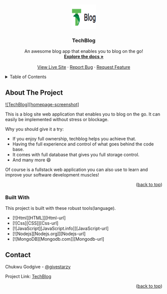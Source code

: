 <a name="readme-top"></a>



<!-- PROJECT SHIELDS -->
<!--


<!-- PROJECT LOGO -->
<br />
<div align="center">
  <a href="">
    <img src="./public/images/sample1.png" alt="TechBlogLogo" width="80" height="80">
  </a>

  <h3 align="center">TechBlog</h3>

  <p align="center">
    An awesome blog app that enables you to blog on the go!
    <br />
    <a href="https://github.com/chukwu-godgive/TechBlog"><strong>Explore the docs »</strong></a>
    <br />
    <br />
    <a href="https://github.com/chukwu-godgive/TechBlog">View Live Site</a>
    ·
    <a href="https://github.com/chukwu-godgive/TechBlog/issues">Report Bug</a>
    ·
    <a href="https://github.com/chukwu-godgive/TechBlog/issues">Request Feature</a>
  </p>
</div>



<!-- TABLE OF CONTENTS -->
<details>
  <summary>Table of Contents</summary>
  <ol>
    <li><a href="#about-the-project">About The Project</a></li>
    <li><a href="#built-with">Built With</a></li>
    <li><a href="#contact">Contact</a></li>
  </ol>
</details>



<!-- ABOUT THE PROJECT -->
## About The Project

[![TechBlog][homepage-screenshot]](../images/sample2.png)

This is a blog site web application that enables you to blog on the go. It can easily be implemented without stress or blockage.

Why you should give it a try:
* If you enjoy full ownership, techblog helps you achieve that.
* Having the full experience and control of what goes behind the code base.
* It comes with full database that gives you full storage control.
* And many more :smile:

Of course is a fullstack web application you can also use to learn and improve your software development muscles!


<p align="right">(<a href="#readme-top">back to top</a>)</p>



### Built With

This project is built with these robust tools(language).

* [![Html][HTML]][Html-url]
* [![Css][CSS]][Css-url]
* [![JavaScript][JavaScript.info]][JavaScript-url]
* [![Nodejs][Nodejs.org]][Nodejs-url]
* [![MongoDB][Mongodb.com]][Mongodb-url]



<!-- CONTACT -->
## Contact

Chukwu Godgive - [@givestarzy](https://twitter.com/givestarzy)

Project Link: [TechBlog]()

<p align="right">(<a href="#readme-top">back to top</a>)</p>



<!-- MARKDOWN LINKS & IMAGES -->
<!-- [Html-url]
[Css-url]
[JavaScript-url]
[Nodejs-url]
[Mongodb-url] -->